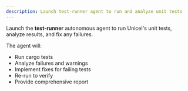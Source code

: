 ```yaml
---
description: Launch test-runner agent to run and analyze unit tests
---
```


Launch the **test-runner** autonomous agent to run Unicel's unit tests, analyze results, and fix any failures.

The agent will:
- Run cargo tests
- Analyze failures and warnings
- Implement fixes for failing tests
- Re-run to verify
- Provide comprehensive report
